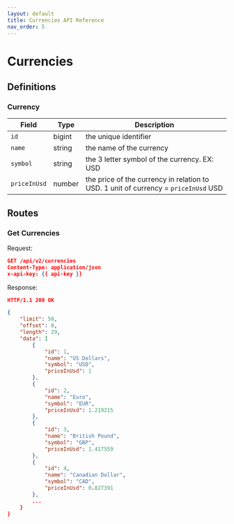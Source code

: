 ```yaml
---
layout: default
title: Currencies API Reference
nav_order: 5
---
```

# Currencies

## Definitions

### Currency

| Field           | Type     | Description                                     |
| --------------- | -------- | ----------------------------------------------- |
| `id`|bigint|the unique identifier|
| `name`|string|the name of the currency|
| `symbol`|string|the 3 letter symbol of the currency. EX: USD|
| `priceInUsd`|number|the price of the currency in relation to USD. 1 unit of currency = `priceInUsd` USD|

## Routes

### Get Currencies

Request:
```json
GET /api/v2/currencies
Content-Type: application/json
x-api-key: {{ api-key }}
```
Response:
```json
HTTP/1.1 200 OK

{
    "limit": 50,
    "offset": 0,
    "length": 29,
    "data": [
        {
            "id": 1,
            "name": "US Dollars",
            "symbol": "USD",
            "priceInUsd": 1
        },
        {
            "id": 2,
            "name": "Euro",
            "symbol": "EUR",
            "priceInUsd": 1.219215
        },
        {
            "id": 3,
            "name": "British Pound",
            "symbol": "GBP",
            "priceInUsd": 1.417559
        },
        {
            "id": 4,
            "name": "Canadian Dollar",
            "symbol": "CAD",
            "priceInUsd": 0.827391
        },
        ...
    }
}
```
